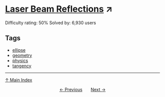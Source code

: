 # [Laser Beam Reflections](https://projecteuler.net/problem=144) ↗️

Difficulty rating: 50%
Solved by: 6,930 users
## Tags

- [ellipse](../tags/ellipse.md)
- [geometry](../tags/geometry.md)
- [physics](../tags/physics.md)
- [tangency](../tags/tangency.md)



---

[↑ Main Index](../README.md)


<div align=center><a href='143.md'>← Previous</a> &nbsp;&nbsp; &nbsp;&nbsp;  <a href='145.md'>Next →</a></div>
